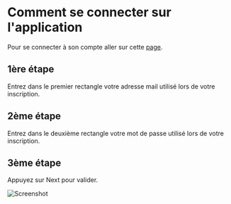 # Comment se connecter sur l'application

Pour se connecter à son compte aller sur cette [page](https://mady-dev.herokuapp.com/login).

## 1ère étape
   Entrez dans le premier rectangle votre adresse mail utilisé lors de votre inscription.

## 2ème étape
   Entrez dans le deuxième rectangle votre mot de passe utilisé lors de votre inscription.

## 3ème étape
   Appuyez sur Next pour valider.

![Screenshot](/img/login_1.JPG)
